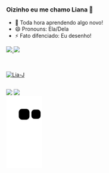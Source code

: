 ### Oizinho eu me chamo Liana 👋

- 🔭 Toda hora aprendendo algo novo!
- 😄 Pronouns: Ela/Dela
- ⚡ Fato difenciado: Eu desenho!

<div>
  <a href="https://beacons.ai/LianMary">
  <img height="180em" src="https://github-readme-stats.vercel.app/api?username=LianMary&show_icons=true&theme=radical&include_all_commits=true&count_private=true"/>
  <img height="180em" src="https://github-readme-stats.vercel.app/api/top-langs/?username=LianMary&layout=compact&langs_count=16&theme=radical"/>
</div>

##
<div style="display: inline_block"><br>
  <img align="center" alt="Lia-J" height="50" width="90" 
       src="https://cdn.jsdelivr.net/gh/devicons/devicon/icons/java/java-original-wordmark.svg" >
 </div>

##

<a href="https://www.instagram.com/kiim_lia2/" target="_blank"><img src="https://img.shields.io/badge/-Instagram-%23E4405F?style=for-the-badge&logo=instagram&logoColor=white" target="_blank"></a>
 <a href="https://www.linkedin.com/in/liana-barbosa" target="_blank"><img src="https://img.shields.io/badge/-LinkedIn-%230077B5?style=for-the-badge&logo=linkedin&logoColor=white" target="_blank"></a>   
![Snake animation](https://github.com/lianmary/lianmary/blob/output/github-contribution-grid-snake.svg)
